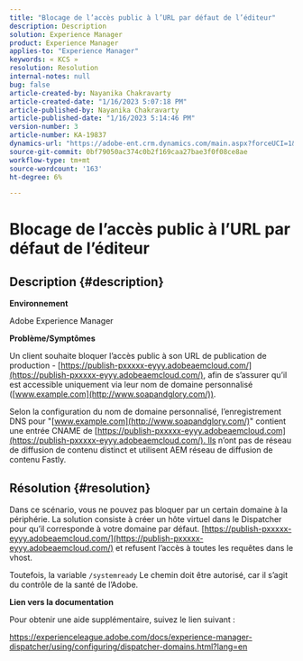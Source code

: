 ```yaml
---
title: "Blocage de l’accès public à l’URL par défaut de l’éditeur"
description: Description
solution: Experience Manager
product: Experience Manager
applies-to: "Experience Manager"
keywords: « KCS »
resolution: Resolution
internal-notes: null
bug: false
article-created-by: Nayanika Chakravarty
article-created-date: "1/16/2023 5:07:18 PM"
article-published-by: Nayanika Chakravarty
article-published-date: "1/16/2023 5:14:46 PM"
version-number: 3
article-number: KA-19837
dynamics-url: "https://adobe-ent.crm.dynamics.com/main.aspx?forceUCI=1&pagetype=entityrecord&etn=knowledgearticle&id=ccc74e35-c095-ed11-aad1-6045bd006149"
source-git-commit: 0bf79050ac374c0b2f169caa27bae3f0f08ce8ae
workflow-type: tm+mt
source-wordcount: '163'
ht-degree: 6%

---
```


# Blocage de l’accès public à l’URL par défaut de l’éditeur

## Description {#description}


<b>Environnement</b>

Adobe Experience Manager

<b>Problème/Symptômes</b>

Un client souhaite bloquer l’accès public à son URL de publication de production - [https://publish-pxxxxx-eyyy.adobeaemcloud.com/](https://publish-pxxxxx-eyyy.adobeaemcloud.com/), afin de s’assurer qu’il est accessible uniquement via leur nom de domaine personnalisé ([www.example.com](http://www.soapandglory.com/)).

Selon la configuration du nom de domaine personnalisé, l’enregistrement DNS pour &quot;[www.example.com](http://www.soapandglory.com/)&quot; contient une entrée CNAME de [https://publish-pxxxxx-eyyy.adobeaemcloud.com](https://publish-pxxxxx-eyyy.adobeaemcloud.com/). Ils n’ont pas de réseau de diffusion de contenu distinct et utilisent AEM réseau de diffusion de contenu Fastly.


## Résolution {#resolution}


Dans ce scénario, vous ne pouvez pas bloquer par un certain domaine à la périphérie. La solution consiste à créer un hôte virtuel dans le Dispatcher pour qu’il corresponde à votre domaine par défaut. [https://publish-pxxxxx-eyyy.adobeaemcloud.com/](https://publish-pxxxxx-eyyy.adobeaemcloud.com/) et refusent l’accès à toutes les requêtes dans le vhost.

Toutefois, la variable `/systemready` Le chemin doit être autorisé, car il s’agit du contrôle de la santé de l’Adobe.

<b>Lien vers la documentation</b>

Pour obtenir une aide supplémentaire, suivez le lien suivant :

https://experienceleague.adobe.com/docs/experience-manager-dispatcher/using/configuring/dispatcher-domains.html?lang=en
